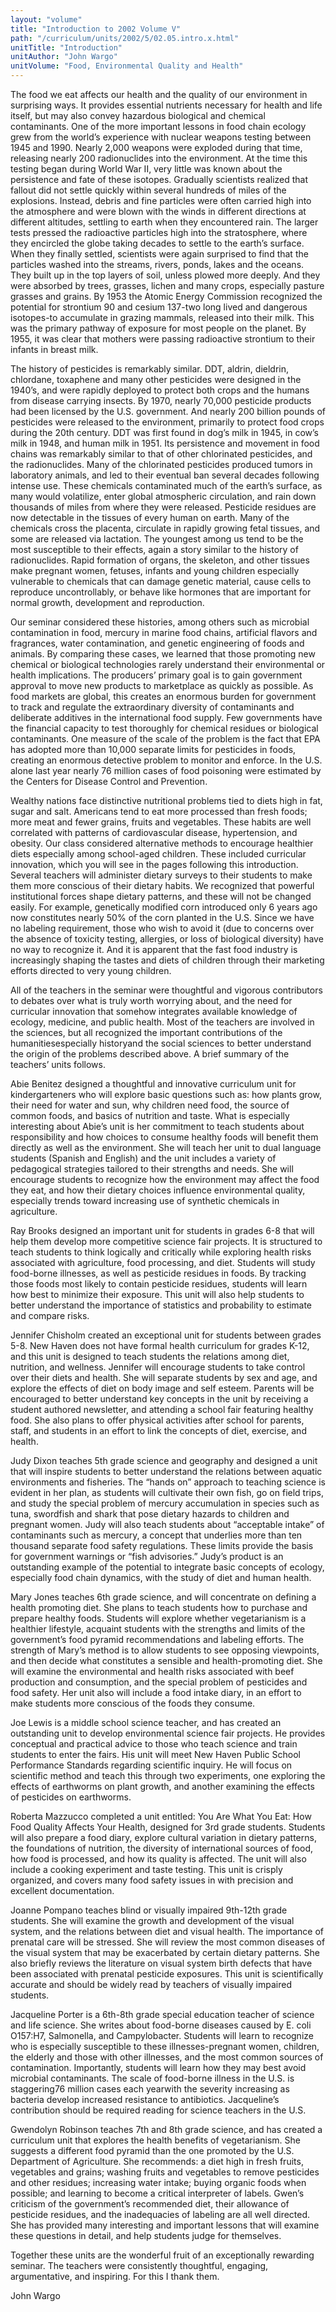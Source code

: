 ```yaml
---
layout: "volume"
title: "Introduction to 2002 Volume V"
path: "/curriculum/units/2002/5/02.05.intro.x.html"
unitTitle: "Introduction"
unitAuthor: "John Wargo"
unitVolume: "Food, Environmental Quality and Health"
---
```

<body>
<p>
  The food we eat affects our health and the quality of our environment in surprising ways. It provides essential nutrients necessary for health and life itself, but may also convey hazardous biological and chemical contaminants. One of the more important lessons in food chain ecology grew from the world’s experience with nuclear weapons testing between 1945 and 1990. Nearly 2,000 weapons were exploded during that time, releasing nearly 200 radionuclides into the environment. At the time this testing began during World War II, very little was known about the persistence and fate of these isotopes. Gradually scientists realized that fallout did not settle quickly within several hundreds of miles of the explosions. Instead, debris and fine particles were often carried high into the atmosphere and were blown with the winds in different directions at different altitudes, settling to earth when they encountered rain. The larger tests pressed the radioactive particles high into the stratosphere, where they encircled the globe taking decades to settle to the earth’s surface. When they finally settled, scientists were again surprised to find that the particles washed into the streams, rivers, ponds, lakes and the oceans. They built up in the top layers of soil, unless plowed more deeply. And they were absorbed by trees, grasses, lichen and many crops, especially pasture grasses and grains. By 1953 the Atomic Energy Commission recognized the potential for strontium 90 and cesium 137-two long lived and dangerous isotopes-to accumulate in grazing mammals, released into their milk. This was the primary pathway of exposure for most people on the planet. By 1955, it was clear that mothers were passing radioactive strontium to their infants in breast milk.
 </p>
<p>
  The history of pesticides is remarkably similar. DDT, aldrin, dieldrin, chlordane, toxaphene and many other pesticides were designed in the 1940’s, and were rapidly deployed to protect both crops and the humans from disease carrying insects. By 1970, nearly 70,000 pesticide products had been licensed by the U.S. government. And nearly 200 billion pounds of pesticides were released to the environment, primarily to protect food crops during the 20th century. DDT was first found in dog’s milk in 1945, in cow’s milk in 1948, and human milk in 1951. Its persistence and movement in food chains was remarkably similar to that of other chlorinated pesticides, and the radionuclides. Many of the chlorinated pesticides produced tumors in laboratory animals, and led to their eventual ban several decades following intense use. These chemicals contaminated much of the earth’s surface, as many would volatilize, enter global atmospheric circulation, and rain down thousands of miles from where they were released. Pesticide residues are now detectable in the tissues of every human on earth. Many of the chemicals cross the placenta, circulate in rapidly growing fetal tissues, and some are released via lactation. The youngest among us tend to be the most susceptible to their effects, again a story similar to the history of radionuclides. Rapid formation of organs, the skeleton, and other tissues make pregnant women, fetuses, infants and young children especially vulnerable to chemicals that can damage genetic material, cause cells to reproduce uncontrollably, or behave like hormones that are important for normal growth, development and reproduction.
 </p>
<p>
  Our seminar considered these histories, among others such as microbial contamination in food, mercury in marine food chains, artificial flavors and fragrances, water contamination, and genetic engineering of foods and animals. By comparing these cases, we learned that those promoting new chemical or biological technologies rarely understand their environmental or health implications. The producers’ primary goal is to gain government approval to move new products to marketplace as quickly as possible. As food markets are global, this creates an enormous burden for government to track and regulate the extraordinary diversity of contaminants and deliberate additives in the international food supply. Few governments have the financial capacity to test thoroughly for chemical residues or biological contaminants. One measure of the scale of the problem is the fact that EPA has adopted more than 10,000 separate limits for pesticides in foods, creating an enormous detective problem to monitor and enforce. In the U.S. alone last year nearly 76 million cases of food poisoning were estimated by the Centers for Disease Control and Prevention.
 </p>
<p>
  Wealthy nations face distinctive nutritional problems tied to diets high in fat, sugar and salt. Americans tend to eat more processed than fresh foods; more meat and fewer grains, fruits and vegetables. These habits are well correlated with patterns of cardiovascular disease, hypertension, and obesity. Our class considered alternative methods to encourage healthier diets especially among school-aged children. These included curricular innovation, which you will see in the pages following this introduction. Several teachers will administer dietary surveys to their students to make them more conscious of their dietary habits. We recognized that powerful institutional forces shape dietary patterns, and these will not be changed easily. For example, genetically modified corn introduced only 6 years ago now constitutes nearly 50% of the corn planted in the U.S. Since we have no labeling requirement, those who wish to avoid it (due to concerns over the absence of toxicity testing, allergies, or loss of biological diversity) have no way to recognize it. And it is apparent that the fast food industry is increasingly shaping the tastes and diets of children through their marketing efforts directed to very young children.
 </p>
<p>
  All of the teachers in the seminar were thoughtful and vigorous contributors to debates over what is truly worth worrying about, and the need for curricular innovation that somehow integrates available knowledge of ecology, medicine, and public health. Most of the teachers are involved in the sciences, but all recognized the important contributions of the humanitiesespecially historyand the social sciences to better understand the origin of the problems described above. A brief summary of the teachers’ units follows.
 </p>
<p>
  Abie Benitez designed a thoughtful and innovative curriculum unit for kindergarteners who will explore basic questions such as: how plants grow, their need for water and sun, why children need food, the source of common foods, and basics of nutrition and taste. What is especially interesting about Abie’s unit is her commitment to teach students about responsibility and how choices to consume healthy foods will benefit them directly as well as the environment. She will teach her unit to dual language students (Spanish and English) and the unit includes a variety of pedagogical strategies tailored to their strengths and needs. She will encourage students to recognize how the environment may affect the food they eat, and how their dietary choices influence environmental quality, especially trends toward increasing use of synthetic chemicals in agriculture.
 </p>
<p>
  Ray Brooks designed an important unit for students in grades 6-8 that will help them develop more competitive science fair projects. It is structured to teach students to think logically and critically while exploring health risks associated with agriculture, food processing, and diet. Students will study food-borne illnesses, as well as pesticide residues in foods. By tracking those foods most likely to contain pesticide residues, students will learn how best to minimize their exposure. This unit will also help students to better understand the importance of statistics and probability to estimate and compare risks.
 </p>
<p>
  Jennifer Chisholm created an exceptional unit for students between grades 5-8. New Haven does not have formal health curriculum for grades K-12, and this unit is designed to teach students the relations among diet, nutrition, and wellness. Jennifer will encourage students to take control over their diets and health. She will separate students by sex and age, and explore the effects of diet on body image and self esteem. Parents will be encouraged to better understand key concepts in the unit by receiving a student authored newsletter, and attending a school fair featuring healthy food. She also plans to offer physical activities after school for parents, staff, and students in an effort to link the concepts of diet, exercise, and health.
 </p>
<p>
  Judy Dixon teaches 5th grade science and geography and designed a unit that will inspire students to better understand the relations between aquatic environments and fisheries. The “hands on” approach to teaching science is evident in her plan, as students will cultivate their own fish, go on field trips, and study the special problem of mercury accumulation in species such as tuna, swordfish and shark that pose dietary hazards to children and pregnant women. Judy will also teach students about “acceptable intake” of contaminants such as mercury, a concept that underlies more than ten thousand separate food safety regulations. These limits provide the basis for government warnings or “fish advisories.” Judy’s product is an outstanding example of the potential to integrate basic concepts of ecology, especially food chain dynamics, with the study of diet and human health.
 </p>
<p>
  Mary Jones teaches 6th grade science, and will concentrate on defining a health promoting diet. She plans to teach students how to purchase and prepare healthy foods. Students will explore whether vegetarianism is a healthier lifestyle, acquaint students with the strengths and limits of the government’s food pyramid recommendations and labeling efforts. The strength of Mary’s method is to allow students to see opposing viewpoints, and then decide what constitutes a sensible and health-promoting diet. She will examine the environmental and health risks associated with beef production and consumption, and the special problem of pesticides and food safety. Her unit also will include a food intake diary, in an effort to make students more conscious of the foods they consume.
 </p>
<p>
  Joe Lewis is a middle school science teacher, and has created an outstanding unit to develop environmental science fair projects. He provides conceptual and practical advice to those who teach science and train students to enter the fairs. His unit will meet New Haven Public School Performance Standards regarding scientific inquiry. He will focus on scientific method and teach this through two experiments, one exploring the effects of earthworms on plant growth, and another examining the effects of pesticides on earthworms.
 </p>
<p>
  Roberta Mazzucco completed a unit entitled: You Are What You Eat: How Food Quality Affects Your Health, designed for 3rd grade students. Students will also prepare a food diary, explore cultural variation in dietary patterns, the foundations of nutrition, the diversity of international sources of food, how food is processed, and how its quality is affected. The unit will also include a cooking experiment and taste testing. This unit is crisply organized, and covers many food safety issues in with precision and excellent documentation.
 </p>
<p>
  Joanne Pompano teaches blind or visually impaired 9th-12th grade students. She will examine the growth and development of the visual system, and the relations between diet and visual health. The importance of prenatal care will be stressed. She will review the most common diseases of the visual system that may be exacerbated by certain dietary patterns. She also briefly reviews the literature on visual system birth defects that have been associated with prenatal pesticide exposures. This unit is scientifically accurate and should be widely read by teachers of visually impaired students.
 </p>
<p>
  Jacqueline Porter is a 6th-8th grade special education teacher of science and life science. She writes about food-borne diseases caused by E. coli O157:H7, Salmonella, and Campylobacter. Students will learn to recognize who is especially susceptible to these illnesses-pregnant women, children, the elderly and those with other illnesses, and the most common sources of contamination. Importantly, students will learn how they may best avoid microbial contaminants. The scale of food-borne illness in the U.S. is staggering76 million cases each yearwith the severity increasing as bacteria develop increased resistance to antibiotics. Jacqueline’s contribution should be required reading for science teachers in the U.S.
 </p>
<p>
  Gwendolyn Robinson teaches 7th and 8th grade science, and has created a curriculum unit that explores the health benefits of vegetarianism. She suggests a different food pyramid than the one promoted by the U.S. Department of Agriculture. She recommends: a diet high in fresh fruits, vegetables and grains; washing fruits and vegetables to remove pesticides and other residues; increasing water intake; buying organic foods when possible; and learning to become a critical interpreter of labels. Gwen’s criticism of the government’s recommended diet, their allowance of pesticide residues, and the inadequacies of labeling are all well directed. She has provided many interesting and important lessons that will examine these questions in detail, and help students judge for themselves.
 </p>
<p>
  Together these units are the wonderful fruit of an exceptionally rewarding seminar. The teachers were consistently thoughtful, engaging, argumentative, and inspiring. For this I thank them.
 </p>
<p>
  John Wargo
 </p>

</body>